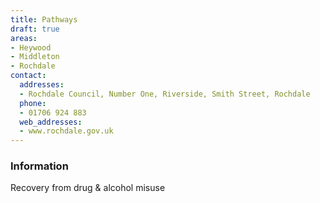 ```yaml
---
title: Pathways
draft: true
areas:
- Heywood
- Middleton
- Rochdale
contact:
  addresses:
  - Rochdale Council, Number One, Riverside, Smith Street, Rochdale
  phone:
  - 01706 924 883
  web_addresses:
  - www.rochdale.gov.uk
---
```


### Information
Recovery from drug & alcohol misuse


